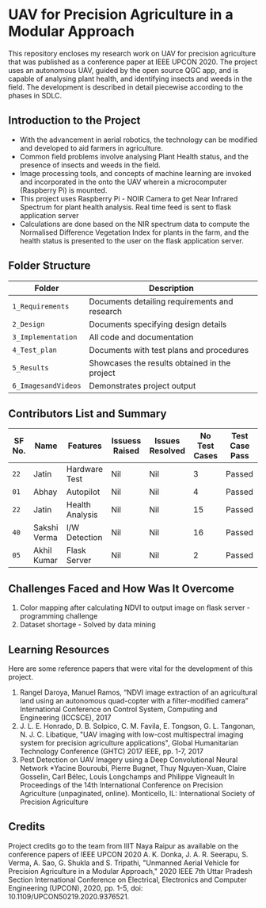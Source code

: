 # UAV for Precision Agriculture in a Modular Approach
This repository encloses my research work on UAV for precision agriculture that was published as a conference paper at IEEE UPCON 2020. The project uses an autonomous UAV, guided by the open source QGC app, and is capable of analysing plant health, and identifying insects and weeds in the field. The development is described in detail piecewise according to the phases in SDLC. 

## Introduction to the Project

* With the advancement in aerial robotics, the technology can be modified and developed to aid farmers in agriculture. 
* Common field problems involve analysing Plant Health status, and the presence of insects and weeds in the field. 
* Image processing tools, and concepts of machine learning are invoked and incorporated in the onto the UAV wherein a microcomputer (Raspberry Pi) is mounted.
* This project uses Raspberry Pi - NOIR Camera to get Near Infrared Spectrum for plant health analysis. Real time feed is sent to flask application server
* Calculations are done based on the NIR spectrum data to compute the Normalised Difference Vegetation Index for plants in the farm, and the health status is presented to the user on the flask application server. 

## Folder Structure
Folder             | Description
-------------------| -----------------------------------------
`1_Requirements`   | Documents detailing requirements and research
`2_Design`         | Documents specifying design details
`3_Implementation` | All code and documentation
`4_Test_plan`      | Documents with test plans and procedures
`5_Results`        | Showcases the results obtained in the project
`6_ImagesandVideos`| Demonstrates project output

## Contributors List and Summary

SF No. |  Name   |    Features    | Issuess Raised |Issues Resolved|No Test Cases|Test Case Pass
-------|---------|----------------|----------------|---------------|-------------|--------------
`22` | Jatin  | Hardware Test   | Nil     | Nil   |3   | Passed    
`01` | Abhay  | Autopilot   | Nil     | Nil   |4  | Passed
`22` | Jatin  | Health Analysis   | Nil     | Nil   |15   | Passed
`40` | Sakshi Verma  | I/W Detection  | Nil     | Nil   | 16  | Passed
`05` | Akhil Kumar  | Flask Server   | Nil     | Nil   |2   | Passed

## Challenges Faced and How Was It Overcome

1. Color mapping after calculating NDVI to output image on flask server - programming challenge
2. Dataset shortage - Solved by data mining

## Learning Resources

Here are some reference papers that were vital for the development of this project.

1. Rangel Daroya, Manuel Ramos, “NDVI image extraction of an agricultural land using an autonomous quad-copter with a filter-modified camera” International Conference on Control System, Computing and Engineering (ICCSCE), 2017
2. J. L. E. Honrado, D. B. Solpico, C. M. Favila, E. Tongson, G. L. Tangonan, N. J. C. Libatique, "UAV imaging with low-cost multispectral imaging system for precision agriculture applications", Global Humanitarian Technology Conference (GHTC) 2017 IEEE, pp. 1-7, 2017
3.	Pest Detection on UAV Imagery using a Deep Convolutional Neural Network *Yacine Bouroubi, Pierre Bugnet, Thuy Nguyen-Xuan, Claire Gosselin, Carl Bélec, Louis Longchamps and Philippe Vigneault In Proceedings of the 14th International Conference on Precision Agriculture (unpaginated, online). Monticello, IL: International Society of Precision Agriculture

## Credits

Project credits go to the team from IIIT Naya Raipur as available on the conference papers of IEEE UPCON 2020
A. K. Donka, J. A. R. Seerapu, S. Verma, A. Sao, G. Shukla and S. Tripathi, "Unmanned Aerial Vehicle for Precision Agriculture in a Modular Approach," 2020 IEEE 7th Uttar Pradesh Section International Conference on Electrical, Electronics and Computer Engineering (UPCON), 2020, pp. 1-5, doi: 10.1109/UPCON50219.2020.9376521.

